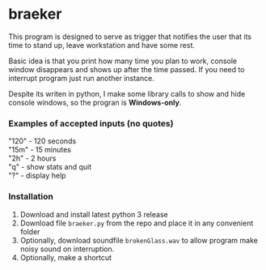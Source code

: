 # braeker

This program is designed to serve as trigger that notifies the user 
that its time to stand up, leave workstation and have some rest.

Basic idea is that you print how many time you plan to work, console window disappears and shows up after the time passed.
If you need to interrupt program just run another instance.

Despite its writen in python, I make some library calls to show and hide console windows, so the progran is **Windows-only**.

### Examples of accepted inputs (no quotes)
"120" - 120 seconds  
"15m" - 15 minutes  
"2h" - 2 hours  
"q" - show stats and quit  
"?" - display help  

### Installation
1. Download and install latest python 3 release
1. Download file `braeker.py` from the repo and place it in any convenient folder
1. Optionally, download soundfile `brokenGlass.wav` to allow program make noisy sound on interruption. 
1. Optionally, make a shortcut

